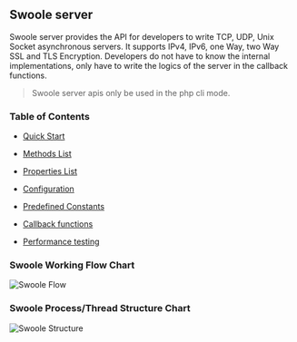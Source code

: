 ## Swoole server

Swoole server provides the API for developers to write TCP, UDP, Unix Socket asynchronous servers. It supports IPv4, IPv6, one Way, two Way SSL and TLS Encryption. Developers do not have to know the internal implementations, only have to write the logics of the server in the callback functions.

> Swoole server apis only be used in the php cli mode.

### Table of Contents

* [Quick Start](/modules/swoole-server/quick-start.md)

* [Methods List](/modules/swoole-server/methods.md)

* [Properties List](/modules/swoole-server/properties.md)

* [Configuration](/modules/swoole-server/configuratio.md)

* [Predefined Constants](/modules/swoole-server/predefined-constants.md)

* [Callback functions](/modules/swoole-server/callback-functions.md)

* [Performance testing](/modules/swoole-server/performance-testing.md)

### Swoole Working Flow Chart
![Swoole Flow](https://github.com/yannsun/swoole-docs/blob/master/static/img/swoole_process.png)

### Swoole Process/Thread Structure Chart
![Swoole Structure](https://github.com/yannsun/swoole-docs/blob/master/static/img/swoole_structure.png)
